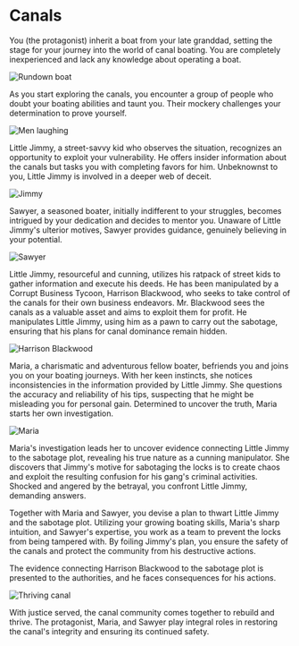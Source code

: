 # Canals

You (the protagonist) inherit a boat from your late granddad, setting the stage for your journey into the world of canal boating. You are completely inexperienced and lack any knowledge about operating a boat.

![Rundown boat](images/brokenboat.png)

As you start exploring the canals, you encounter a group of people who doubt your boating abilities and taunt you. Their mockery challenges your determination to prove yourself.

![Men laughing](images/menlaughing.png)

Little Jimmy, a street-savvy kid who observes the situation, recognizes an opportunity to exploit your vulnerability. He offers insider information about the canals but tasks you with completing favors for him. Unbeknownst to you, Little Jimmy is involved in a deeper web of deceit.

![Jimmy](images/jimmy.png)

Sawyer, a seasoned boater, initially indifferent to your struggles, becomes intrigued by your dedication and decides to mentor you. Unaware of Little Jimmy's ulterior motives, Sawyer provides guidance, genuinely believing in your potential.

![Sawyer](images/sawyer.png)

Little Jimmy, resourceful and cunning, utilizes his ratpack of street kids to gather information and execute his deeds. He has been manipulated by a Corrupt Business Tycoon, Harrison Blackwood, who seeks to take control of the canals for their own business endeavors. Mr. Blackwood sees the canals as a valuable asset and aims to exploit them for profit. He manipulates Little Jimmy, using him as a pawn to carry out the sabotage, ensuring that his plans for canal dominance remain hidden.

![Harrison Blackwood](images/harrisonblackwood.png)

Maria, a charismatic and adventurous fellow boater, befriends you and joins you on your boating journeys. With her keen instincts, she notices inconsistencies in the information provided by Little Jimmy. She questions the accuracy and reliability of his tips, suspecting that he might be misleading you for personal gain. Determined to uncover the truth, Maria starts her own investigation.

![Maria](images/maria.png)

Maria's investigation leads her to uncover evidence connecting Little Jimmy to the sabotage plot, revealing his true nature as a cunning manipulator. She discovers that Jimmy's motive for sabotaging the locks is to create chaos and exploit the resulting confusion for his gang's criminal activities. Shocked and angered by the betrayal, you confront Little Jimmy, demanding answers.

Together with Maria and Sawyer, you devise a plan to thwart Little Jimmy and the sabotage plot. Utilizing your growing boating skills, Maria's sharp intuition, and Sawyer's expertise, you work as a team to prevent the locks from being tampered with. By foiling Jimmy's plan, you ensure the safety of the canals and protect the community from his destructive actions.

The evidence connecting Harrison Blackwood to the sabotage plot is presented to the authorities, and he faces consequences for his actions.

![Thriving canal](images/thrivingcanal.png)

With justice served, the canal community comes together to rebuild and thrive. The protagonist, Maria, and Sawyer play integral roles in restoring the canal's integrity and ensuring its continued safety.
